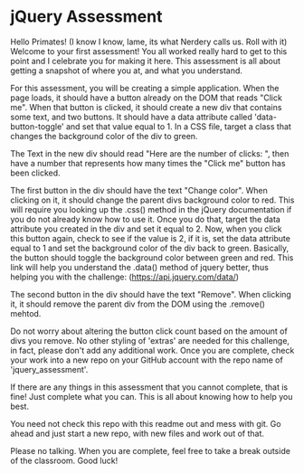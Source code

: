 # jQuery Assessment 

Hello Primates! (I know I know, lame, its what Nerdery calls us. Roll with it)
Welcome to your first assessment! You all worked really hard to get to this point and I celebrate you for making it here. This assessment is all about getting a snapshot of where you at, and what you understand. 

For this assessment, you will be creating a simple application. When the page loads, it should have a button already on the DOM that reads "Click me". When that button is clicked, it should create a new div that contains some text, and two buttons. It should have a data attribute called 'data-button-toggle' and set that value equal to 1. In a CSS file, target a class that changes the background color of the div to green.

The Text in the new div should read "Here are the number of clicks: ", then have a number that represents how many times the "Click me" button has been clicked.

The first button in the div should have the text "Change color". When clicking on it, it should change the parent divs background color to red. This will require you looking up the .css() method in the jQuery documentation if you do not already know how to use it. Once you do that, target the data attribute you created in the div and set it equal to 2. Now, when you click this button again, check to see if the value is 2, if it is, set the data attribute equal to 1 and set the background color of the div back to green. Basically, the button should toggle the background color between green and red. This link will help you understand the .data() method of jquery better, thus helping you with the challenge: (https://api.jquery.com/data/)

The second button in the div should have the text "Remove". When clicking it, it should remove the parent div from the DOM using the .remove() mehtod. 

Do not worry about altering the button click count based on the amount of divs you remove. No other styling of 'extras' are needed for this challenge, in fact, please don't add any additional work. Once you are complete, check your work into a new repo on your GitHub account with the repo name of 'jquery_assessment'. 

If there are any things in this assessment that you cannot complete, that is fine! Just complete what you can. This is all about knowing how to help you best.

You need not check this repo with this readme out and mess with git. Go ahead and just start a new repo, with new files and work out of that.

Please no talking. When you are complete, feel free to take a break outside of the classroom.
Good luck! 
